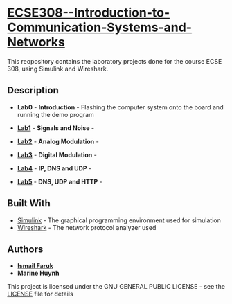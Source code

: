 # [ECSE308--Introduction-to-Communication-Systems-and-Networks](https://www.mcgill.ca/study/2018-2019/courses/ecse-308)

This reopository contains the laboratory projects done for the course ECSE 308, using Simulink and Wireshark.

## Description

* **Lab0** - **Introduction** - Flashing the computer system onto the board and running the demo program

*	[**Lab1**](Lab%201%20-%20Signals%20and%20Noise/Lab%201%20Report.pdf) - **Signals and Noise** - 

*	[**Lab2**](Lab%202%20-%20Analog%20Modulation/Lab%202%20Report.pdf) - **Analog Modulation** - 

*	[**Lab3**](Lab%203%20-%20Digital%20Modulation/Lab%20Report%203.pdf) - **Digital Modulation** - 

*	[**Lab4**](Lab%204%20-%20IP%2C%20DNS%20and%20UDP/Lab%204%20Report.pdf) - **IP, DNS and UDP** - 

*	[**Lab5**](Lab%205%20-%20DNS%2C%20UDP%20and%20HTTP/Lab%205%20Report.pdf) - **DNS, UDP and HTTP** - 


## Built With

* [Simulink](https://www.mathworks.com/products/simulink.html) - The graphical programming environment used for simulation
* [Wireshark](https://www.wireshark.org) - The network protocol analyzer used

## Authors

* [**Ismail Faruk**](https://github.com/ismailfaruk)
* **Marine Huynh**

This project is licensed under the GNU GENERAL PUBLIC LICENSE - see the [LICENSE](LICENSE) file for details

